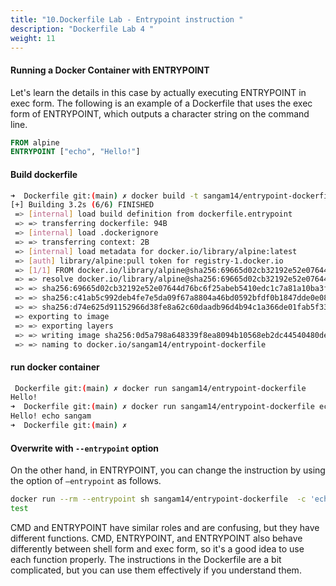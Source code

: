 ```yaml
---
title: "10.Dockerfile Lab - Entrypoint instruction "
description: "Dockerfile Lab 4 "
weight: 11
---
```


#### Running a Docker Container with ENTRYPOINT

Let's learn the details in this case by actually executing ENTRYPOINT in exec form. The following is an example of a Dockerfile that uses the exec form of ENTRYPOINT, which outputs a character string on the command line.

```dockerfile 
FROM alpine
ENTRYPOINT ["echo", "Hello!"]

```

#### Build dockerfile 

```sh
➜  Dockerfile git:(main) ✗ docker build -t sangam14/entrypoint-dockerfile  -f dockerfile.entrypoint .
[+] Building 3.2s (6/6) FINISHED                                                                                            
 => [internal] load build definition from dockerfile.entrypoint                                                        0.0s
 => => transferring dockerfile: 94B                                                                                    0.0s
 => [internal] load .dockerignore                                                                                      0.0s
 => => transferring context: 2B                                                                                        0.0s
 => [internal] load metadata for docker.io/library/alpine:latest                                                       3.1s
 => [auth] library/alpine:pull token for registry-1.docker.io                                                          0.0s
 => [1/1] FROM docker.io/library/alpine@sha256:69665d02cb32192e52e07644d76bc6f25abeb5410edc1c7a81a10ba3f0efb90a        0.0s
 => => resolve docker.io/library/alpine@sha256:69665d02cb32192e52e07644d76bc6f25abeb5410edc1c7a81a10ba3f0efb90a        0.0s
 => => sha256:69665d02cb32192e52e07644d76bc6f25abeb5410edc1c7a81a10ba3f0efb90a 1.64kB / 1.64kB                         0.0s
 => => sha256:c41ab5c992deb4fe7e5da09f67a8804a46bd0592bfdf0b1847dde0e0889d2bff 528B / 528B                             0.0s
 => => sha256:d74e625d91152966d38fe8a62c60daadb96d4b94c1a366de01fab5f334806239 1.49kB / 1.49kB                         0.0s
 => exporting to image                                                                                                 0.0s
 => => exporting layers                                                                                                0.0s
 => => writing image sha256:0d5a798a648339f8ea8094b10568eb2dc44540480deff55f680dfd689f787013                           0.0s
 => => naming to docker.io/sangam14/entrypoint-dockerfile                                                              0.0s
 ```

#### run docker container 

```sh
 Dockerfile git:(main) ✗ docker run sangam14/entrypoint-dockerfile 
Hello!
➜  Dockerfile git:(main) ✗ docker run sangam14/entrypoint-dockerfile echo "sangam"
Hello! echo sangam
➜  Dockerfile git:(main) ✗ 

```

#### Overwrite with `--entrypoint` option

On the other hand, in ENTRYPOINT, you can change the instruction by using the option of `—entrypoint` as follows.

```sh
docker run --rm --entrypoint sh sangam14/entrypoint-dockerfile  -c 'echo "test"'
test

```

CMD and ENTRYPOINT have similar roles and are confusing, but they have different functions. CMD, ENTRYPOINT, and ENTRYPOINT also behave differently between shell form and exec form, so it's a good idea to use each function properly. The instructions in the Dockerfile are a bit complicated, but you can use them effectively if you understand them.


